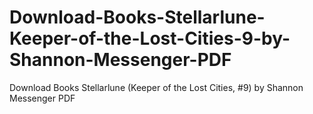 # Download-Books-Stellarlune-Keeper-of-the-Lost-Cities-9-by-Shannon-Messenger-PDF
Download Books Stellarlune (Keeper of the Lost Cities, #9) by Shannon Messenger PDF

